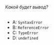 ###### Какой будет вывод?

-   A: `SyntaxError`
-   B: `ReferenceError`
-   C: `TypeError`
-   D: `undefined`

